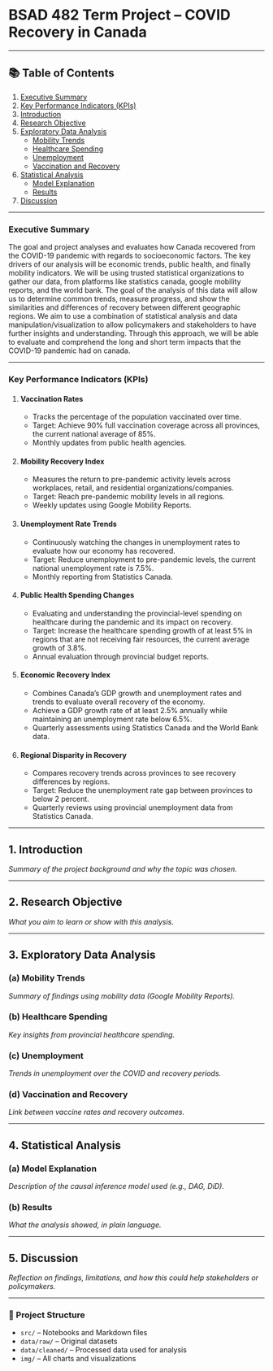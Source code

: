 # BSAD 482 Term Project – COVID Recovery in Canada

---

## 📚 Table of Contents

1. [Executive Summary](#executive-summary)  
2. [Key Performance Indicators (KPIs)](#key-performance-indicators-kpis)  
3. [Introduction](#1-introduction)  
4. [Research Objective](#2-research-objective)  
5. [Exploratory Data Analysis](#3-exploratory-data-analysis)  
    - [Mobility Trends](#a-mobility-trends)  
    - [Healthcare Spending](#b-healthcare-spending)  
    - [Unemployment](#c-unemployment)  
    - [Vaccination and Recovery](#d-vaccination-and-recovery)  
6. [Statistical Analysis](#4-statistical-analysis)  
    - [Model Explanation](#a-model-explanation)  
    - [Results](#b-results)  
7. [Discussion](#5-discussion)

---

### **Executive Summary**

The goal and project analyses and evaluates how Canada recovered from the COVID-19 pandemic with regards to socioeconomic factors. The key drivers of our analysis will be economic trends, public health, and finally mobility indicators. We will be using trusted statistical organizations to gather our data, from platforms like statistics canada, google mobility reports, and the world bank. The goal of the analysis of this data will allow us to determine common trends, measure progress, and show the similarities and differences of recovery between different geographic regions. We aim to use a combination of statistical analysis and data manipulation/visualization to allow policymakers and stakeholders to have further insights and understanding. Through this approach, we will be able to evaluate and comprehend the long and short term impacts that the COVID-19 pandemic had on canada.

---

### **Key Performance Indicators (KPIs)**

1. #### **Vaccination Rates**
   * Tracks the percentage of the population vaccinated over time.  
   * Target: Achieve 90% full vaccination coverage across all provinces, the current national average of 85%.  
   * Monthly updates from public health agencies.

2. #### **Mobility Recovery Index**
   * Measures the return to pre-pandemic activity levels across workplaces, retail, and residential organizations/companies.  
   * Target: Reach pre-pandemic mobility levels in all regions.  
   * Weekly updates using Google Mobility Reports.

3. #### **Unemployment Rate Trends**
   * Continuously watching the changes in unemployment rates to evaluate how our economy has recovered.  
   * Target: Reduce unemployment to pre-pandemic levels, the current national unemployment rate is 7.5%.  
   * Monthly reporting from Statistics Canada.

4. #### **Public Health Spending Changes**
   * Evaluating and understanding the provincial-level spending on healthcare during the pandemic and its impact on recovery.  
   * Target: Increase the healthcare spending growth of at least 5% in regions that are not receiving fair resources, the current average growth of 3.8%.  
   * Annual evaluation through provincial budget reports.

5. #### **Economic Recovery Index**
   * Combines Canada’s GDP growth and unemployment rates and trends to evaluate overall recovery of the economy.  
   * Achieve a GDP growth rate of at least 2.5% annually while maintaining an unemployment rate below 6.5%.  
   * Quarterly assessments using Statistics Canada and the World Bank data.

6. #### **Regional Disparity in Recovery**
   * Compares recovery trends across provinces to see recovery differences by regions.  
   * Target: Reduce the unemployment rate gap between provinces to below 2 percent.  
   * Quarterly reviews using provincial unemployment data from Statistics Canada.

---

## 1. Introduction

*Summary of the project background and why the topic was chosen.*

---

## 2. Research Objective

*What you aim to learn or show with this analysis.*

---

## 3. Exploratory Data Analysis

### (a) Mobility Trends

*Summary of findings using mobility data (Google Mobility Reports).*

### (b) Healthcare Spending

*Key insights from provincial healthcare spending.*

### (c) Unemployment

*Trends in unemployment over the COVID and recovery periods.*

### (d) Vaccination and Recovery

*Link between vaccine rates and recovery outcomes.*

---

## 4. Statistical Analysis

### (a) Model Explanation

*Description of the causal inference model used (e.g., DAG, DiD).*

### (b) Results

*What the analysis showed, in plain language.*

---

## 5. Discussion

*Reflection on findings, limitations, and how this could help stakeholders or policymakers.*

---

### 📁 Project Structure

- `src/` – Notebooks and Markdown files  
- `data/raw/` – Original datasets  
- `data/cleaned/` – Processed data used for analysis  
- `img/` – All charts and visualizations
